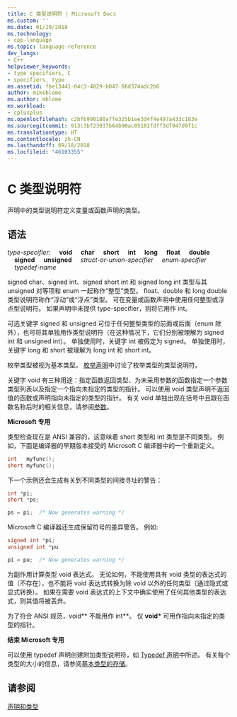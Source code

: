 ```yaml
---
title: C 类型说明符 | Microsoft Docs
ms.custom: ''
ms.date: 01/29/2018
ms.technology:
- cpp-language
ms.topic: language-reference
dev_langs:
- C++
helpviewer_keywords:
- type specifiers, C
- specifiers, type
ms.assetid: fbe13441-04c3-4829-b047-06d374adc2b6
author: mikeblome
ms.author: mblome
ms.workload:
- cplusplus
ms.openlocfilehash: c2bf6990180a7fe325b1ee3d4f4e497a433c183e
ms.sourcegitcommit: 913c3bf23937b64b90ac05181fdff3df947d9f1c
ms.translationtype: HT
ms.contentlocale: zh-CN
ms.lasthandoff: 09/18/2018
ms.locfileid: "46103355"
---
```

# <a name="c-type-specifiers"></a>C 类型说明符

声明中的类型说明符定义变量或函数声明的类型。

## <a name="syntax"></a>语法

*type-specifier*: &nbsp;&nbsp;&nbsp;&nbsp;**void** &nbsp;&nbsp;&nbsp;&nbsp;**char** &nbsp;&nbsp;&nbsp;&nbsp;**short** &nbsp;&nbsp;&nbsp;&nbsp;**int** &nbsp;&nbsp;&nbsp;&nbsp;**long** &nbsp;&nbsp;&nbsp;&nbsp;**float** &nbsp;&nbsp;&nbsp;&nbsp;**double** &nbsp;&nbsp;&nbsp;&nbsp;**signed** &nbsp;&nbsp;&nbsp;&nbsp;**unsigned** &nbsp;&nbsp;&nbsp;&nbsp;*struct-or-union-specifier* &nbsp;&nbsp;&nbsp;&nbsp;*enum-specifier* &nbsp;&nbsp;&nbsp;&nbsp;*typedef-name*

signed char、signed int、signed short int 和 signed long int 类型与其 unsigned 对等项和 enum 一起称作“整型”类型。 float、double 和 long double 类型说明符称作“浮动”或“浮点”类型。 可在变量或函数声明中使用任何整型或浮点型说明符。 如果声明中未提供 type-specifier，则将它用作 int。

可选关键字 signed 和 unsigned 可位于任何整型类型的前面或后面（enum 除外），也可将其单独用作类型说明符（在这种情况下，它们分别被理解为 signed int 和 unsigned int）。 单独使用时，关键字 int 被假定为 signed。 单独使用时，关键字 long 和 short 被理解为 long int 和 short int。

枚举类型被视为基本类型。 [枚举声明](../c-language/c-enumeration-declarations.md)中讨论了枚举类型的类型说明符。

关键字 void 有三种用途：指定函数返回类型、为未采用参数的函数指定一个参数类型列表以及指定一个指向未指定的类型的指针。 可以使用 void 类型声明不返回值的函数或声明指向未指定的类型的指针。 有关 void 单独出现在括号中且跟在函数名称后时的相关信息，请参阅[参数](../c-language/arguments.md)。

**Microsoft 专用**

类型检查现在是 ANSI 兼容的，这意味着 short 类型和 int 类型是不同类型。 例如，下面是编译器的早期版本接受的 Microsoft C 编译器中的一个重新定义。

```C
int   myfunc();
short myfunc();
```

下一个示例还会生成有关到不同类型的间接寻址的警告：

```C
int *pi;
short *ps;

ps = pi;  /* Now generates warning */
```

Microsoft C 编译器还生成保留符号的差异警告。 例如:

```C
signed int *pi;
unsigned int *pu

pi = pu;  /* Now generates warning */
```

为副作用计算类型 void 表达式。 无论如何，不能使用具有 void 类型的表达式的值（不存在），也不能将 void 表达式转换为除 void 以外的任何类型（通过隐式或显式转换）。 如果在需要 void 表达式的上下文中确实使用了任何其他类型的表达式，则其值将被丢弃。

为了符合 ANSI 规范，void\*\* 不能用作 int\*\*。 仅 **void**<strong>\*</strong> 可用作指向未指定的类型的指针。

**结束 Microsoft 专用**

可以使用 typedef 声明创建附加类型说明符，如 [Typedef 声明](../c-language/typedef-declarations.md)中所述。 有关每个类型的大小的信息，请参阅[基本类型的存储](../c-language/storage-of-basic-types.md)。

## <a name="see-also"></a>请参阅

[声明和类型](../c-language/declarations-and-types.md)
